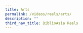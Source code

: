 ```yaml
---
title: Arts
permalink: /videos/reels/arts/
description: ""
third_nav_title: BiblioAsia Reels
---
```

